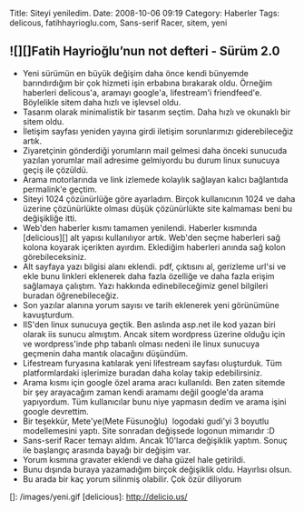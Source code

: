 Title: Siteyi yeniledim.
Date: 2008-10-06 09:19
Category: Haberler
Tags: delicous, fatihhayrioglu.com, Sans-serif Racer, sitem, yeni

## ![][]Fatih Hayrioğlu’nun not defteri - Sürüm 2.0

-   Yeni sürümün en büyük değişim daha önce kendi bünyemde barındırdığım
    bir çok hizmeti işin erbabına bırakarak oldu. Örneğim haberleri
    delicous'a, aramayı google'a, lifestream'i friendfeed'e. Böylelikle
    sitem daha hızlı ve işlevsel oldu.
-   Tasarım olarak minimalistik bir tasarım seçtim. Daha hızlı ve
    okunaklı bir sitem oldu.<span> </span>
-   İletişim sayfası yeniden yayına girdi iletişim sorunlarımızı
    giderebileceğiz artık.
-   Ziyaretçinin gönderdiği yorumların mail gelmesi daha önceki sunucuda
    yazılan yorumlar mail adresime gelmiyordu bu durum linux sunucuya
    geçiş ile çözüldü.
-   Arama motorlarında ve link izlemede kolaylık sağlayan kalıcı
    bağlantıda permalink'e geçtim.
-   Siteyi 1024 çözünürlüğe göre ayarladım. Birçok kullanıcının 1024 ve
    daha üzerine çözünürlükte olması düşük çözünürlükte site kalmaması
    beni bu değişikliğe itti.
-   Web'den haberler kısmı tamamen yenilendi. Haberler kısmında
    [delicious][] alt yapısı kullanılıyor artık. Web'den seçme haberleri
    sağ kolona koyarak içerikten ayırdım. Eklediğim haberleri anında sağ
    kolon görebileceksiniz.   
-   Alt sayfaya yazı bilgisi alanı eklendi. pdf, çıktısını al, gerizleme
    url'si ve ekle bunu linkleri eklenerek daha fazla özelliğe ve daha
    fazla erişim sağlamaya çalıştım. Yazı hakkında edinebileceğimiz
    genel bilgileri buradan öğrenebileceğiz.
-   Son yazılar alanına yorum sayısı ve tarih eklenerek yeni görünümüne
    kavuşturdum.
-   IIS'den linux sunucuya geçtik. Ben aslında asp.net ile kod yazan
    biri olarak iis sunucu almıştım. Ancak sitem wordpress üzerine
    olduğu için ve wordpress'inde php tabanlı olması nedeni ile linux
    sunucuya geçmenin daha mantık olacağını düşündüm.
-   Lifestream furyasına katılarak yeni lifestream sayfası oluşturduk.
    Tüm platformlardaki işlerimize buradan daha kolay takip
    edebilirsiniz.
-   Arama kısmı için google özel arama aracı kullanıldı. Ben zaten
    sitemde bir şey arayacağım zaman kendi aramamı değil google'da arama
    yapıyordum. Tüm kullanıcılar bunu niye yapmasın dedim ve arama işini
    google devrettim.
-   Bir teşekkür, Mete'ye(Mete Füsunoğlu)  logodaki gudi'yi 3 boyutlu
    modellemesini yaptı. Site sonradan değişsede logonun mimarıdır :D
-   Sans-serif Racer temayı aldım. Ancak 10'larca değişiklik yaptım.
    Sonuç ile başlangıç arasında bayağı bir değişim var. 
-   Yorum kısmına gravater eklendi ve daha güzel hale getirildi.
-   Bunu dışında buraya yazamadığım birçok değişiklik oldu. Hayırlısı
    olsun.
-   Bu arada bir kaç yorum silinmiş olabilir. Çok özür diliyorum

</p>

  []: /images/yeni.gif
  [delicious]: http://delicio.us/
